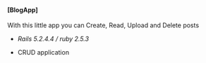 #### [BlogApp]

With this little app you can Create, Read, Upload and Delete posts

+ *Rails 5.2.4.4 / ruby 2.5.3*

+ CRUD application

